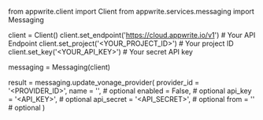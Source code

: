 from appwrite.client import Client
from appwrite.services.messaging import Messaging

client = Client()
client.set_endpoint('https://cloud.appwrite.io/v1') # Your API Endpoint
client.set_project('<YOUR_PROJECT_ID>') # Your project ID
client.set_key('<YOUR_API_KEY>') # Your secret API key

messaging = Messaging(client)

result = messaging.update_vonage_provider(
    provider_id = '<PROVIDER_ID>',
    name = '<NAME>', # optional
    enabled = False, # optional
    api_key = '<API_KEY>', # optional
    api_secret = '<API_SECRET>', # optional
    from = '<FROM>' # optional
)
